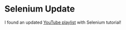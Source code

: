 # Selenium Update

I found an updated [YouTube playlist](https://youtube.com/playlist?list=PL6tu16kXT9Pr50Bu96uf9z4rNxMTVTIxm&si=T3SmXa0ngcECSrc7) with Selenium tutorial!